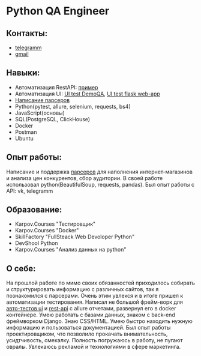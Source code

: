 # Python QA Engineer

## Контакты:
+ [telegramm](https://t.me/GrinevArtem)
+ [gmail](artemgrinyov90@gmail.com)

## Навыки:
+ Автоматизация RestAPI: [пример](https://github.com/artemgrinev/testAPI "Автотест API сайта dummyapi.io")
+ Автоматизация UI: [UI test DemoQA](https://github.com/artemgrinev/demoqa_UI_autotest "Автотест Ui сайта demoqa.com"), [UI test flask web-app](https://github.com/artemgrinev/test_flask "Решение тестового задания")
+ [Написание парсеров](https://github.com/artemgrinev/products_market_parser)
+ Python(pytest, allure, selenium, requests, bs4)
+ JavaScript(основы)
+ SQL(PostgreSQL, ClickHouse)
+ Docker
+ Postman
+ Ubuntu

## Опыт работы:
Написание и поддержка [парсеров](https://github.com/artemgrinev/products_market_parser "Искуственный пример парсера для магазинов окей и Перекресток") для наполнения интернет-магазинов и анализа цен конкурентов, сбор аудитории. В своей работе использовал python(BeautifulSoup, requests, pandas). Был опыт работы с API: vk, telegramm

## Образование:
+ Karpov.Courses "Тестировщик"
+ Karpov.Courses "Docker"
+ SkillFactory "FullSteack Web Devoloper Python"
+ DevShool Python
+ Karpov.Courses "Анализ данных на python"

## О себе:
На прошлой работе по мимо своих обязанностей приходилось собирать и структурировать информацию с различных сайтов, так я познакомился с парсерами. Очень этим увлекся и в итоге пришел к автоматизации тестирования. Написал не большой фрейм-ворк для [авто-тестов ui](https://github.com/artemgrinev/testAPI "Автотест API сайта dummyapi.io") и [rest-api](https://github.com/artemgrinev/demoqa_UI_autotest "Автотест Ui сайта demoqa.com") с allure отчетами, развернул его в docker контейнере. Умею работать с базами данных, знаком с back-end фреймворком Django. Знаю CSS/HTML. Умею быстро находить нужную информацию и пользоваться документацией.
Был опыт работы проектировщиком, что позволило прокачать внимательность, усидтчивость, смекалку. 
Полность погружаюсь в работу, не пугают овралы.
Увлекаюсь рекламой и технологиями в сфере маркетинга.
